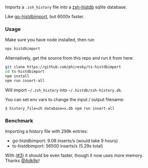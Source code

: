 Imports a `.zsh_history` file into a [zsh-histdb](https://github.com/larkery/zsh-histdb) sqlite database.

Like [go-histdbimport](https://github.com/drewis/go-histdbimport), but 6000x faster.

### Usage

Make sure you have node installed, then run

```sh
npx histdbimport
```

Alternatively, get the source from this repo and run it from here:

```sh
git clone https://github.com/phiresky/ts-histdbimport
cd ts-histdbimport
npm install
npm run insert-all
```

Will import `~/.zsh_history` into `~/.histdb/zsh-history.db`.

You can set env vars to change the input / output filename:

`$ history_file=zh database=x.db npm run insert-all`

### Benchmark

Importing a history file with 299k entries:

-   go-histdbimport: 9.08 inserts/s (would take 9 hours)
-   ts-histdbimport: 56500 inserts/s (5.29s total)

With ([#3](https://github.com/phiresky/ts-histdbimport/pulls/3)) it should be even faster, though it now uses more memory. Thanks [@Adk9p](https://github.com/Adk9p)!
